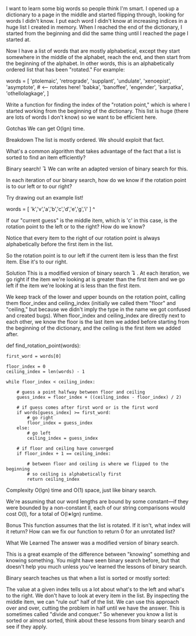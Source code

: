 I want to learn some big words so people think I'm smart.
I opened up a dictionary to a page in the middle and started flipping through, looking for words I didn't know. I put each word I didn't know at increasing indices in a huge list I created in memory. When I reached the end of the dictionary, I started from the beginning and did the same thing until I reached the page I started at.

Now I have a list of words that are mostly alphabetical, except they start somewhere in the middle of the alphabet, reach the end, and then start from the beginning of the alphabet. In other words, this is an alphabetically ordered list that has been "rotated." For example:

  words = [
    'ptolemaic',
    'retrograde',
    'supplant',
    'undulate',
    'xenoepist',
    'asymptote', # <-- rotates here!
    'babka',
    'banoffee',
    'engender',
    'karpatka',
    'othellolagkage',
]

Write a function for finding the index of the "rotation point," which is where I started working from the beginning of the dictionary. This list is huge (there are lots of words I don't know) so we want to be efficient here.

Gotchas
We can get O(lgn) time.

Breakdown
The list is mostly ordered. We should exploit that fact.

What's a common algorithm that takes advantage of the fact that a list is sorted to find an item efficiently?

Binary search! ↴ We can write an adapted version of binary search for this.

In each iteration of our binary search, how do we know if the rotation point is to our left or to our right?

Try drawing out an example list!

  words = [ 'k','v','a','b','c','d','e','g','i' ]
                           ^

If our "current guess" is the middle item, which is 'c' in this case, is the rotation point to the left or to the right? How do we know?

Notice that every item to the right of our rotation point is always alphabetically before the first item in the list.

So the rotation point is to our left if the current item is less than the first item. Else it's to our right.

Solution
This is a modified version of binary search ↴ . At each iteration, we go right if the item we're looking at is greater than the first item and we go left if the item we're looking at is less than the first item.

We keep track of the lower and upper bounds on the rotation point, calling them floor_index and ceiling_index (initially we called them "floor" and "ceiling," but because we didn't imply the type in the name we got confused and created bugs). When floor_index and ceiling_index are directly next to each other, we know the floor is the last item we added before starting from the beginning of the dictionary, and the ceiling is the first item we added after.

  def find_rotation_point(words):

    first_word = words[0]

    floor_index = 0
    ceiling_index = len(words) - 1

    while floor_index < ceiling_index:

        # guess a point halfway between floor and ceiling
        guess_index = floor_index + ((ceiling_index - floor_index) / 2)

        # if guess comes after first word or is the first word
        if words[guess_index] >= first_word:
            # go right
            floor_index = guess_index
        else:
            # go left
            ceiling_index = guess_index

        # if floor and ceiling have converged
        if floor_index + 1 == ceiling_index:

            # between floor and ceiling is where we flipped to the beginning
            # so ceiling is alphabetically first
            return ceiling_index

Complexity
O(lgn) time and O(1) space, just like binary search.

We're assuming that our word lengths are bound by some constant—if they were bounded by a non-constant ll, each of our string comparisons would cost O(l), for a total of O(l∗lgn) runtime.

Bonus
This function assumes that the list is rotated. If it isn't, what index will it return? How can we fix our function to return 0 for an unrotated list?

What We Learned
The answer was a modified version of binary search.

This is a great example of the difference between "knowing" something and knowing something. You might have seen binary search before, but that doesn't help you much unless you've learned the lessons of binary search.

Binary search teaches us that when a list is sorted or mostly sorted:

The value at a given index tells us a lot about what's to the left and what's to the right.
We don't have to look at every item in the list. By inspecting the middle item, we can "rule out" half of the list.
We can use this approach over and over, cutting the problem in half until we have the answer. This is sometimes called "divide and conquer."
So whenever you know a list is sorted or almost sorted, think about these lessons from binary search and see if they apply.


